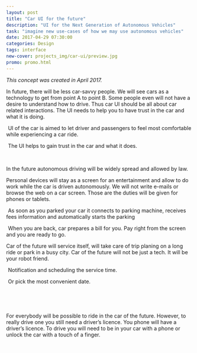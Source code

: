 ```yaml
---
layout: post
title: "Car UI for the future"
description: "UI for the Next Generation of Autonomous Vehicles"
task: "imagine new use-cases of how we may use autonomous vehicles"
date: 2017-04-29 07:30:00
categories: Design
tags: interface
new-cover: projects_img/car-ui/preview.jpg
promo: promo.html
---
```


*This concept was created in April 2017.*

In future, there will be less car-savvy people. We will see cars as a technology  to get from point A to point B. Some people even will not have a desire to understand how to drive.  Thus car UI should be all about car related interactions. The UI needs to help you to have trust in the car and what it is doing.

<span class="p1000"><img src="/assets/images/lazy.png" alt="" data-echo="/projects_img/car-ui/start.png"></span>
UI of the car is aimed to let driver and passengers to feel most comfortable while experiencing a car ride.

<span class="p1000"><img src="/assets/images/lazy.png" alt="" data-echo="/projects_img/car-ui/break.png"> </span>
The UI helps to gain trust in the car and what it does.

<span class="p1000"><img src="/assets/images/lazy.png" alt="" data-echo="/projects_img/car-ui/auto.png"></span>

In the future autonomous driving will be widely spread and allowed by law.

Personal devices will stay as a screen for an entertainment and allow to do work while the car is driven autonomously. We will not write e-mails or browse the web on a car screen. Those are the duties will be given for phones or tablets.
	
<span class="p1000"><img src="/assets/images/lazy.png" alt="" data-echo="/projects_img/car-ui/parking-1.png"> </span>
As soon as you parked your car it connects to parking machine, receives fees information and automatically starts the parking

<span class="p1000"><img src="/assets/images/lazy.png" alt="" data-echo="/projects_img/car-ui/parking-2.png"></span>
When you are back, car prepares a bill for you. Pay right from the screen and you are ready to go.

Car of the future will service itself, will take care of trip planing on a long ride or park in a busy city. Car of the future will not be just a tech. It will be your robot friend.
	
<span class="p1000"><img src="/assets/images/lazy.png" alt="" data-echo="/projects_img/car-ui/service-1.png"></span>
Notification and scheduling the service time.

<span class="p1000"><img src="/assets/images/lazy.png" alt="" data-echo="/projects_img/car-ui/service-2.png"></span>
Or pick the most convenient date.

<span class="p1000"><img src="/assets/images/lazy.png" alt="" data-echo="/projects_img/car-ui/park-rend.png"></span>

<span class="p1000"><img src="/assets/images/lazy.png" alt="" data-echo="/projects_img/car-ui/trip-rend.png"></span>

For everybody will be possible to ride in the car of the future. However, to really drive one you still need a driver’s licence. You phone will have a driver’s licence. To drive you will need to be in your car with a phone or unlock the car with a touch of a finger.

<span class="p1000"><img src="/assets/images/lazy.png" alt="" data-echo="/projects_img/car-ui/start-rend.png"></span>